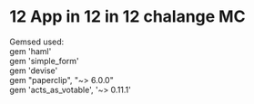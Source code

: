 # 12 App in 12 in 12 chalange MC

Gemsed used:  
gem 'haml'  
gem 'simple_form'  
gem 'devise'  
gem "paperclip", "~> 6.0.0"  
gem 'acts_as_votable', '~> 0.11.1'  

